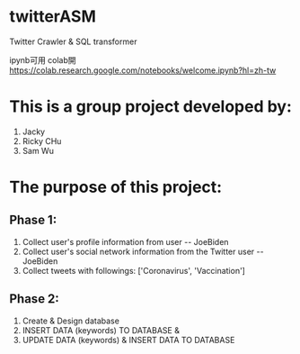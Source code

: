 # twitterASM
Twitter Crawler & SQL transformer 

ipynb可用 colab開  https://colab.research.google.com/notebooks/welcome.ipynb?hl=zh-tw
# This is a group project developed by:
  1. Jacky 
  2. Ricky CHu
  3. Sam Wu

# The purpose of this project:

## Phase 1:
  1. Collect user's profile information from user -- JoeBiden
  2. Collect user's social network information from the Twitter user -- JoeBiden
  3. Collect tweets with followings: ['Coronavirus', 'Vaccination']


## Phase 2:
  1. Create & Design database
  2. INSERT DATA (keywords)  TO DATABASE &
  3. UPDATE DATA (keywords) & INSERT DATA TO DATABASE
